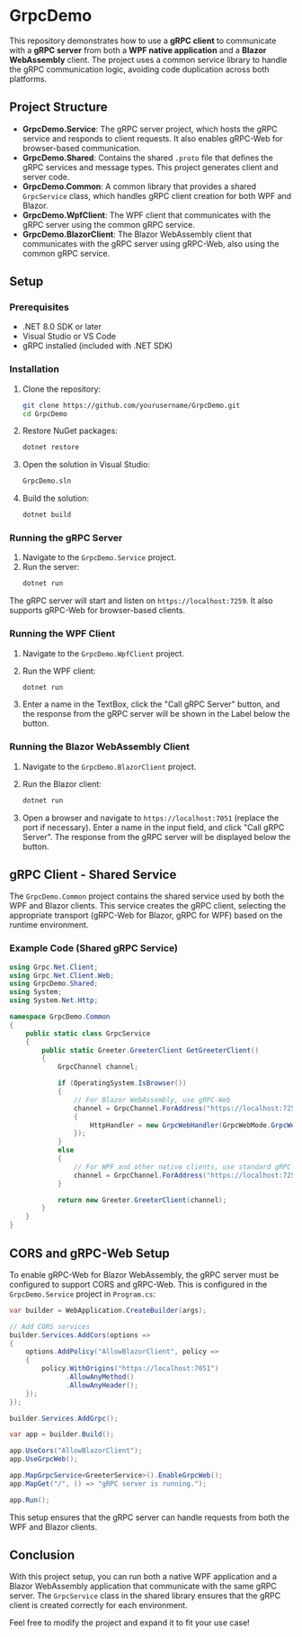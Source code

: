 # GrpcDemo

This repository demonstrates how to use a **gRPC client** to communicate with a **gRPC server** from both a **WPF native application** and a **Blazor WebAssembly** client. The project uses a common service library to handle the gRPC communication logic, avoiding code duplication across both platforms.

## Project Structure

- **GrpcDemo.Service**: The gRPC server project, which hosts the gRPC service and responds to client requests. It also enables gRPC-Web for browser-based communication.
- **GrpcDemo.Shared**: Contains the shared `.proto` file that defines the gRPC services and message types. This project generates client and server code.
- **GrpcDemo.Common**: A common library that provides a shared `GrpcService` class, which handles gRPC client creation for both WPF and Blazor.
- **GrpcDemo.WpfClient**: The WPF client that communicates with the gRPC server using the common gRPC service.
- **GrpcDemo.BlazorClient**: The Blazor WebAssembly client that communicates with the gRPC server using gRPC-Web, also using the common gRPC service.

## Setup

### Prerequisites

- .NET 8.0 SDK or later
- Visual Studio or VS Code
- gRPC installed (included with .NET SDK)

### Installation

1. Clone the repository:

   ```bash
   git clone https://github.com/yourusername/GrpcDemo.git
   cd GrpcDemo
   ```

2. Restore NuGet packages:

   ```bash
   dotnet restore
   ```

3. Open the solution in Visual Studio:

   ```bash
   GrpcDemo.sln
   ```

4. Build the solution:
   ```bash
   dotnet build
   ```

### Running the gRPC Server

1. Navigate to the `GrpcDemo.Service` project.
2. Run the server:
   ```bash
   dotnet run
   ```

The gRPC server will start and listen on `https://localhost:7259`. It also supports gRPC-Web for browser-based clients.

### Running the WPF Client

1. Navigate to the `GrpcDemo.WpfClient` project.
2. Run the WPF client:

   ```bash
   dotnet run
   ```

3. Enter a name in the TextBox, click the "Call gRPC Server" button, and the response from the gRPC server will be shown in the Label below the button.

### Running the Blazor WebAssembly Client

1. Navigate to the `GrpcDemo.BlazorClient` project.
2. Run the Blazor client:

   ```bash
   dotnet run
   ```

3. Open a browser and navigate to `https://localhost:7051` (replace the port if necessary). Enter a name in the input field, and click "Call gRPC Server". The response from the gRPC server will be displayed below the button.

## gRPC Client - Shared Service

The `GrpcDemo.Common` project contains the shared service used by both the WPF and Blazor clients. This service creates the gRPC client, selecting the appropriate transport (gRPC-Web for Blazor, gRPC for WPF) based on the runtime environment.

### Example Code (Shared gRPC Service)

```csharp
using Grpc.Net.Client;
using Grpc.Net.Client.Web;
using GrpcDemo.Shared;
using System;
using System.Net.Http;

namespace GrpcDemo.Common
{
    public static class GrpcService
    {
        public static Greeter.GreeterClient GetGreeterClient()
        {
            GrpcChannel channel;

            if (OperatingSystem.IsBrowser())
            {
                // For Blazor WebAssembly, use gRPC-Web
                channel = GrpcChannel.ForAddress("https://localhost:7259", new GrpcChannelOptions
                {
                    HttpHandler = new GrpcWebHandler(GrpcWebMode.GrpcWeb, new HttpClientHandler())
                });
            }
            else
            {
                // For WPF and other native clients, use standard gRPC
                channel = GrpcChannel.ForAddress("https://localhost:7259");
            }

            return new Greeter.GreeterClient(channel);
        }
    }
}
```

## CORS and gRPC-Web Setup

To enable gRPC-Web for Blazor WebAssembly, the gRPC server must be configured to support CORS and gRPC-Web. This is configured in the `GrpcDemo.Service` project in `Program.cs`:

```csharp
var builder = WebApplication.CreateBuilder(args);

// Add CORS services
builder.Services.AddCors(options =>
{
    options.AddPolicy("AllowBlazorClient", policy =>
    {
        policy.WithOrigins("https://localhost:7051")
              .AllowAnyMethod()
              .AllowAnyHeader();
    });
});

builder.Services.AddGrpc();

var app = builder.Build();

app.UseCors("AllowBlazorClient");
app.UseGrpcWeb();

app.MapGrpcService<GreeterService>().EnableGrpcWeb();
app.MapGet("/", () => "gRPC server is running.");

app.Run();
```

This setup ensures that the gRPC server can handle requests from both the WPF and Blazor clients.

## Conclusion

With this project setup, you can run both a native WPF application and a Blazor WebAssembly application that communicate with the same gRPC server. The `GrpcService` class in the shared library ensures that the gRPC client is created correctly for each environment.

Feel free to modify the project and expand it to fit your use case!
